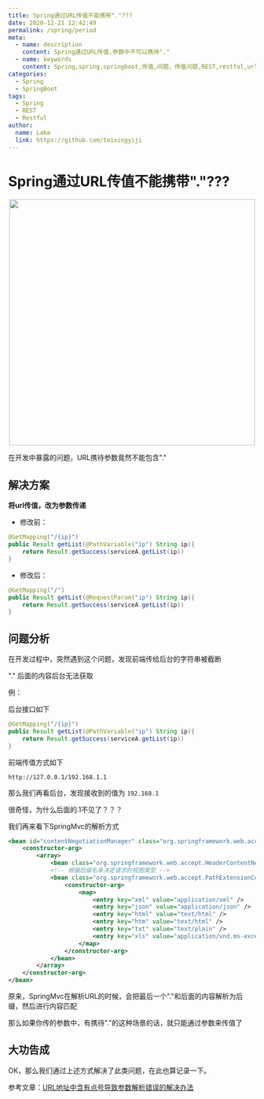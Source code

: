 ```yaml
---
title: Spring通过URL传值不能携带"."???
date: 2020-12-21 12:42:49
permalink: /spring/period
meta:
  - name: description
    content: Spring通过URL传值,参数中不可以携待"."
  - name: keywords
    content: Spring,spring,springboot,传值,问题，传值问题,REST,restful,url传值,不能传点,不能携待.,不能携待点,url参数带点
categories:
  - Spring
  - SpringBoot
tags:
  - Spring
  - REST
  - Restful
author:
  name: Lake
  link: https://github.com/taixingyiji
---
```

# Spring通过URL传值不能携带"."???

<p align="center">
  <img src="https://cdn.jsdelivr.net/gh/taixingyiji/image_store@main/blog/spring/fullpoint.png" width="500">
</p>

在开发中暴露的问题，URL携待参数竟然不能包含"."

## 解决方案

**将url传值，改为参数传递**

* 修改前：

```java
@GetMapping("/{ip}")
public Result getList(@PathVariable("ip") String ip){
    return Result.getSuccess(serviceA.getList(ip))
}
```

* 修改后：

```java
@GetMapping("/")
public Result getList(@RequestParam("ip") String ip){
    return Result.getSuccess(serviceA.getList(ip))
}
```


## 问题分析

在开发过程中，突然遇到这个问题，发现前端传给后台的字符串被截断

"." 后面的内容后台无法获取

例：

后台接口如下

```java
@GetMapping("/{ip}")
public Result getList(@PathVariable("ip") String ip){
    return Result.getSuccess(serviceA.getList(ip))
}
```

前端传值方式如下

```http request
http://127.0.0.1/192.168.1.1
```

那么我们再看后台，发现接收到的值为 `192.168.1`

很奇怪，为什么后面的.1不见了？？？

我们再来看下SpringMvc的解析方式

```xml
<bean id="contentNegotiationManager" class="org.springframework.web.accept.ContentNegotiationManager">
    <constructor-arg>
        <array>
            <bean class="org.springframework.web.accept.HeaderContentNegotiationStrategy"/>
            <!-- 根据后缀名来决定请求的视图类型 -->
            <bean class="org.springframework.web.accept.PathExtensionContentNegotiationStrategy">
                <constructor-arg>
                    <map>
                        <entry key="xml" value="application/xml" />
                        <entry key="json" value="application/json" />
                        <entry key="html" value="text/html" />
                        <entry key="htm" value="text/html" />
                        <entry key="txt" value="text/plain" />
                        <entry key="xls" value="application/vnd.ms-excel" />
                    </map>
                </constructor-arg>
            </bean>
        </array>
    </constructor-arg>
</bean>
```

原来，SpringMvc在解析URL的时候，会把最后一个"."和后面的内容解析为后缀，然后进行内容匹配

那么如果你传的参数中，有携待"."的这种场景的话，就只能通过参数来传值了

## 大功告成

OK，那么我们通过上述方式解决了此类问题，在此也算记录一下。

参考文章：[URL地址中含有点号导致参数解析错误的解决办法](https://blog.csdn.net/yiifaa/article/details/73149528)




